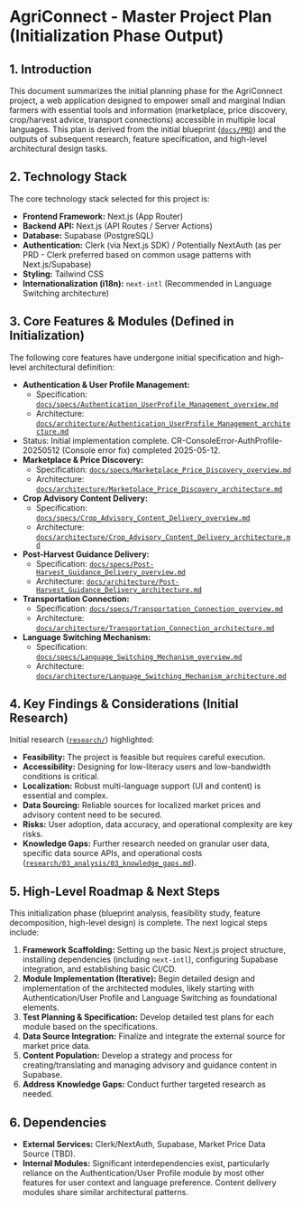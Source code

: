 # AgriConnect - Master Project Plan (Initialization Phase Output)

## 1. Introduction

This document summarizes the initial planning phase for the AgriConnect project, a web application designed to empower small and marginal Indian farmers with essential tools and information (marketplace, price discovery, crop/harvest advice, transport connections) accessible in multiple local languages. This plan is derived from the initial blueprint ([`docs/PRD`](docs/PRD)) and the outputs of subsequent research, feature specification, and high-level architectural design tasks.

## 2. Technology Stack

The core technology stack selected for this project is:
*   **Frontend Framework:** Next.js (App Router)
*   **Backend API:** Next.js (API Routes / Server Actions)
*   **Database:** Supabase (PostgreSQL)
*   **Authentication:** Clerk (via Next.js SDK) / Potentially NextAuth (as per PRD - Clerk preferred based on common usage patterns with Next.js/Supabase)
*   **Styling:** Tailwind CSS
*   **Internationalization (i18n):** `next-intl` (Recommended in Language Switching architecture)

## 3. Core Features & Modules (Defined in Initialization)

The following core features have undergone initial specification and high-level architectural definition:

*   **Authentication & User Profile Management:**
    *   Specification: [`docs/specs/Authentication_UserProfile_Management_overview.md`](docs/specs/Authentication_UserProfile_Management_overview.md)
    *   Architecture: [`docs/architecture/Authentication_UserProfile_Management_architecture.md`](docs/architecture/Authentication_UserProfile_Management_architecture.md)
*   Status: Initial implementation complete. CR-ConsoleError-AuthProfile-20250512 (Console error fix) completed 2025-05-12.
*   **Marketplace & Price Discovery:**
    *   Specification: [`docs/specs/Marketplace_Price_Discovery_overview.md`](docs/specs/Marketplace_Price_Discovery_overview.md)
    *   Architecture: [`docs/architecture/Marketplace_Price_Discovery_architecture.md`](docs/architecture/Marketplace_Price_Discovery_architecture.md)
*   **Crop Advisory Content Delivery:**
    *   Specification: [`docs/specs/Crop_Advisory_Content_Delivery_overview.md`](docs/specs/Crop_Advisory_Content_Delivery_overview.md)
    *   Architecture: [`docs/architecture/Crop_Advisory_Content_Delivery_architecture.md`](docs/architecture/Crop_Advisory_Content_Delivery_architecture.md)
*   **Post-Harvest Guidance Delivery:**
    *   Specification: [`docs/specs/Post-Harvest_Guidance_Delivery_overview.md`](docs/specs/Post-Harvest_Guidance_Delivery_overview.md)
    *   Architecture: [`docs/architecture/Post-Harvest_Guidance_Delivery_architecture.md`](docs/architecture/Post-Harvest_Guidance_Delivery_architecture.md)
*   **Transportation Connection:**
    *   Specification: [`docs/specs/Transportation_Connection_overview.md`](docs/specs/Transportation_Connection_overview.md)
    *   Architecture: [`docs/architecture/Transportation_Connection_architecture.md`](docs/architecture/Transportation_Connection_architecture.md)
*   **Language Switching Mechanism:**
    *   Specification: [`docs/specs/Language_Switching_Mechanism_overview.md`](docs/specs/Language_Switching_Mechanism_overview.md)
    *   Architecture: [`docs/architecture/Language_Switching_Mechanism_architecture.md`](docs/architecture/Language_Switching_Mechanism_architecture.md)

## 4. Key Findings & Considerations (Initial Research)

Initial research ([`research/`](research/)) highlighted:
*   **Feasibility:** The project is feasible but requires careful execution.
*   **Accessibility:** Designing for low-literacy users and low-bandwidth conditions is critical.
*   **Localization:** Robust multi-language support (UI and content) is essential and complex.
*   **Data Sourcing:** Reliable sources for localized market prices and advisory content need to be secured.
*   **Risks:** User adoption, data accuracy, and operational complexity are key risks.
*   **Knowledge Gaps:** Further research needed on granular user data, specific data source APIs, and operational costs ([`research/03_analysis/03_knowledge_gaps.md`](research/03_analysis/03_knowledge_gaps.md)).

## 5. High-Level Roadmap & Next Steps

This initialization phase (blueprint analysis, feasibility study, feature decomposition, high-level design) is complete. The next logical steps include:

1.  **Framework Scaffolding:** Setting up the basic Next.js project structure, installing dependencies (including `next-intl`), configuring Supabase integration, and establishing basic CI/CD.
2.  **Module Implementation (Iterative):** Begin detailed design and implementation of the architected modules, likely starting with Authentication/User Profile and Language Switching as foundational elements.
3.  **Test Planning & Specification:** Develop detailed test plans for each module based on the specifications.
4.  **Data Source Integration:** Finalize and integrate the external source for market price data.
5.  **Content Population:** Develop a strategy and process for creating/translating and managing advisory and guidance content in Supabase.
6.  **Address Knowledge Gaps:** Conduct further targeted research as needed.

## 6. Dependencies

*   **External Services:** Clerk/NextAuth, Supabase, Market Price Data Source (TBD).
*   **Internal Modules:** Significant interdependencies exist, particularly reliance on the Authentication/User Profile module by most other features for user context and language preference. Content delivery modules share similar architectural patterns.